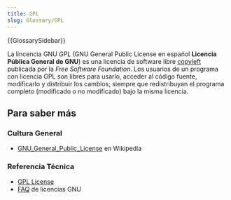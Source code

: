 ```yaml
---
title: GPL
slug: Glossary/GPL
---
```


{{GlossarySidebar}}

La lincencia GNU _GPL_ (GNU General Public License en español **Licencia Pública General de GNU**) es una licencia de software libre [copyleft](/es/docs/Glossary/copyleft) publicada por la _Free Software Foundation_. Los usuarios de un programa con licencia GPL son libres para usarlo, acceder al código fuente, modificarlo y distribuir los cambios; siempre que redistribuyan el programa completo (modificado o no modificado) bajo la misma licencia.

## Para saber más

### Cultura General

- [GNU_General_Public_License](https://es.wikipedia.org/wiki/GNU_General_Public_License) en Wikipedia

### Referencia Técnica

- [GPL License](https://gnu.org/licenses/gpl.html)
- [FAQ](http://www.gnu.org/licenses/gpl-faq.html) de licencias GNU
